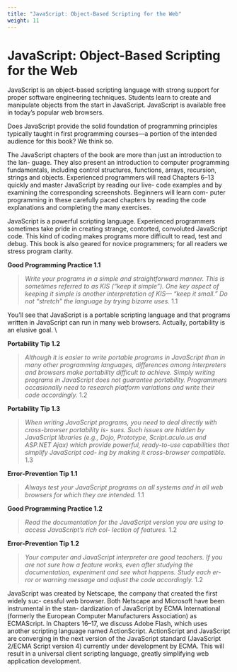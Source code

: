 ```yaml
---
title: "JavaScript: Object-Based Scripting for the Web"
weight: 11
---
```


# JavaScript: Object-Based Scripting for the Web

JavaScript is an object-based scripting language with strong support for proper software engineering techniques. Students learn to create and manipulate objects from the start in JavaScript. JavaScript is available free in today’s popular web browsers.

Does JavaScript provide the solid foundation of programming principles typically taught in first programming courses—a portion of the intended audience for this book? We think so.

The JavaScript chapters of the book are more than just an introduction to the lan- guage. They also present an introduction to computer programming fundamentals, including control structures, functions, arrays, recursion, strings and objects. Experienced programmers will read Chapters 6–13 quickly and master JavaScript by reading our live- code examples and by examining the corresponding screenshots. Beginners will learn com- puter programming in these carefully paced chapters by reading the code explanations and completing the many exercises.

JavaScript is a powerful scripting language. Experienced programmers sometimes take pride in creating strange, contorted, convoluted JavaScript code. This kind of coding makes programs more difficult to read, test and debug. This book is also geared for novice programmers; for all readers we stress program clarity.

**Good Programming Practice 1.1**

> _Write your programs in a simple and straightforward manner. This is sometimes referred to as KIS (“keep it simple”). One key aspect of keeping it simple is another interpretation of KIS— “keep it small.” Do not “stretch” the language by trying bizarre uses._ 1.1

You’ll see that JavaScript is a portable scripting language and that programs written in JavaScript can run in many web browsers. Actually, portability is an elusive goal. \\

**Portability Tip 1.2**

> _Although it is easier to write portable programs in JavaScript than in many other programming languages, differences among interpreters and browsers make portability difficult to achieve. Simply writing programs in JavaScript does not guarantee portability. Programmers occasionally need to research platform variations and write their code accordingly._ 1.2

**Portability Tip 1.3**

> _When writing JavaScript programs, you need to deal directly with cross-browser portability is- sues. Such issues are hidden by JavaScript libraries (e.g., Dojo, Prototype, Script.aculo.us and ASP.NET Ajax) which provide powerful, ready-to-use capabilities that simplify JavaScript cod- ing by making it cross-browser compatible._ 1.3

**Error-Prevention Tip 1.1**

> _Always test your JavaScript programs on all systems and in all web browsers for which they are intended._ 1.1

**Good Programming Practice 1.2**

> _Read the documentation for the JavaScript version you are using to access JavaScript’s rich col- lection of features._ 1.2

**Error-Prevention Tip 1.2**

> _Your computer and JavaScript interpreter are good teachers. If you are not sure how a feature works, even after studying the documentation, experiment and see what happens. Study each er- ror or warning message and adjust the code accordingly._ 1.2

JavaScript was created by Netscape, the company that created the first widely suc- cessful web browser. Both Netscape and Microsoft have been instrumental in the stan- dardization of JavaScript by ECMA International (formerly the European Computer Manufacturers Association) as ECMAScript. In Chapters 16–17, we discuss Adobe Flash, which uses another scripting language named ActionScript. ActionScript and JavaScript are converging in the next version of the JavaScript standard (JavaScript 2/ECMA Script version 4) currently under development by ECMA. This will result in a universal client scripting language, greatly simplifying web application development.